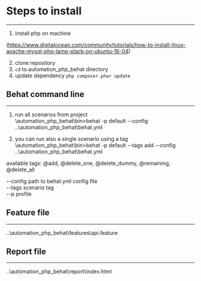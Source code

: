 # Steps to install
------------------

1) install php on machine <br />

  (https://www.digitalocean.com/community/tutorials/how-to-install-linux-apache-mysql-php-lamp-stack-on-ubuntu-16-04)
  
2) clone repository
3) `cd` to automation_php_behat directory
4) update dependency `php composer.phar update`

## Behat command line
---------------------

1) run all scenarios from project <br />
\automation_php_behat\bin>behat -p default --config \..\automation_php_behat\behat.yml

2) you can run also a single scenario using a tag <br />
\automation_php_behat\bin>behat -p default --tags add --config \..\automation_php_behat\behat.yml <br />

available tags: @add, @delete_one, @delete_dummy, @remaining, @delete_all

--config   path to behat.yml config file <br />
--tags     scenario tag <br />
--p        profile

## Feature file
---------------

\..\automation_php_behat\features\api.feature

## Report file
---------------

\..\automation_php_behat\report\index.html
